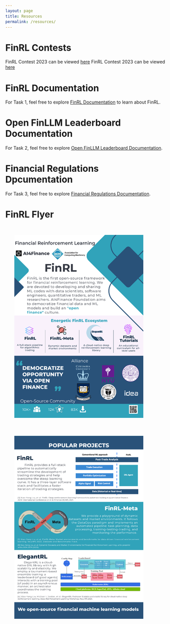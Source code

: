 ```yaml
---
layout: page
title: Resources
permalink: /resources/
---
```

# FinRL Contests
FinRL Contest 2023 can be viewed [here](https://open-finance-lab.github.io/finrl-contest.github.io/)
FinRL Contest 2023 can be viewed [here](https://open-finance-lab.github.io/finrl-contest-2024.github.io//)

# FinRL Documentation
For Task 1, feel free to explore [FinRL Documentation](https://finrl-contest.readthedocs.io/en/latest/) to learn about FinRL.

# Open FinLLM Leaderboard Documentation
For Task 2, feel free to explore [Open FinLLM Leaderboard Documentation](https://finllm-leaderboard.readthedocs.io/en/latest/).

# Financial Regulations Dpcumentation
For Task 3, feel free to explore [Financial Regulations Documentation](https://financial-regulations.readthedocs.io/en/latest/).


# FinRL Flyer
<div style="text-align: center; display: flex; width: 80%; justify-content: space-evenly; align-items: center; gap: 1em; padding: 2em">
  <img src="https://github.com/FinRL-Contest/ACM_ICAIF_2023/blob/main/web/app/assets/finrl_flyer/flyer1.png?raw=true" alt="FinRL Flyer 1">
</div>
<div style="text-align: center; display: flex; width: 80%; justify-content: space-evenly; align-items: center; gap: 1em; padding: 2em">
  <img src="https://github.com/FinRL-Contest/ACM_ICAIF_2023/blob/main/web/app/assets/finrl_flyer/flyer2.png?raw=true" alt="FinRL Flyer 1">
</div>
